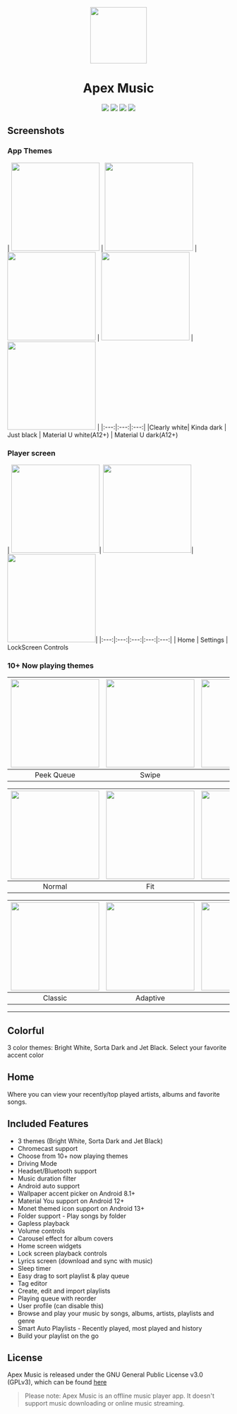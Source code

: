 <p align="center">
    <img src="app\src\main\ic_launcher-web.png" height="128">
    <h1 align="center">Apex Music</h1>
  </a>
</p>
<p align="center">
  <a href="https://github.com/TheTerminatorOfProgramming/ApexMusic" style="text-decoration:none" area-label="Android">
    <img src="https://img.shields.io/badge/Platform-Android-green.svg">
  </a>
  <a href="https://github.com/TheTerminatorOfProgramming/ApexMusic" style="text-decoration:none" area-label="Min API: 21">
    <img src="https://img.shields.io/badge/minSdkVersion-21-green.svg">
  </a>
  <a href="https://play.google.com/store/apps/details?id=code.name.monkey.retromusic" style="text-decoration:none" area-label="Play Store">
    <img src="https://img.shields.io/badge/Download-Google_Play-green.svg">
  </a>
  <a href="https://github.com/TheTerminatorOfProgramming/ApexMusic/blob/master/LICENSE.md" style="text-decoration:none" area-label="License: GPL v3">
    <img src="https://img.shields.io/badge/License-GPL%20v3-blue.svg">
  </a
</p>

## Screenshots
### App Themes
| <img src="screenshots/1.Main_White.jpg" width="200"/> | <img src="screenshots/2.Main_Dark.jpg" width="200"/> | <img src="screenshots/3.Main_Black.jpg" width="200"/> | <img src="screenshots/4.Main_Material_White.jpg" width="200"/> | <img src="screenshots/5.Main_Material_Dark.jpg" width="200"/> |
|:---:|:---:|:---:|
|Clearly white| Kinda dark | Just black | Material U white(A12+) | Material U dark(A12+)

### Player screen
| <img src="screenshots/1.Main_White.jpg" width="200"/>| <img src="screenshots/6.Settings_White.jpg" width="200"/>| <img src="screenshots/
24.LockScreen_White.jpg " width="200"/>|
|:---:|:---:|:---:|:---:|:---:|
| Home | Settings | LockScreen Controls

### 10+ Now playing themes
| <img src="screenshots/peek_queue.jpg" width="200"/>	|<img src="screenshots/swipe.jpg" width="200"/>|   <img src="screenshots/material.jpg" width="200"/>  	|    <img src="screenshots/peek.jpg" width="200"/> 	|
|:-----:	|:-----:	|:-----:	|:-----:	|
| Peek Queue 	| Swipe 	| Material 	| Peek 	|      
      
| <img src="screenshots/normal.jpg" width="200"/>	|<img src="screenshots/fit.jpg" width="200"/>|   <img src="screenshots/flat.jpg" width="200"/>  	|    <img src="screenshots/color.jpg" width="200"/> 	|
|:-----:	|:-----:	|:-----:	|:-----:	|
| Normal 	| Fit 	| Flat 	| Color 	|

| <img src="screenshots/classic.jpg" width="200"/>	|<img src="screenshots/adaptive.jpg" width="200"/>|   <img src="screenshots/blur.jpg" width="200"/>  	|    <img src="screenshots/tiny.jpg" width="200"/> 	|
|:-----:	|:-----:	|:-----:	|:-----:	|
| Classic 	| Adaptive 	| Blur 	| Tiny 	|

___

## Colorful
3 color themes: Bright White, Sorta Dark and Jet Black.
Select your favorite accent color

## Home
Where you can view your recently/top played artists, albums and
favorite songs.

## Included Features
-  3 themes (Bright White, Sorta Dark and Jet Black)
-  Chromecast support
-  Choose from 10+ now playing themes
-  Driving Mode
-  Headset/Bluetooth support
-  Music duration filter
-  Android auto support
-  Wallpaper accent picker on Android 8.1+
-  Material You support on Android 12+
-  Monet themed icon support on Android 13+
-  Folder support - Play songs by folder
-  Gapless playback
-  Volume controls
-  Carousel effect for album covers
-  Home screen widgets
-  Lock screen playback controls
-  Lyrics screen (download and sync with music)
-  Sleep timer
-  Easy drag to sort playlist & play queue
-  Tag editor
-  Create, edit and import playlists
-  Playing queue with reorder
-  User profile (can disable this)
-  Browse and play your music by songs, albums, artists, playlists and
  genre
-  Smart Auto Playlists - Recently played, most played and history
-  Build your playlist on the go

## License

Apex Music is released under the GNU General Public License v3.0
(GPLv3), which can be found [here](LICENSE.md)


>Please note: Apex Music is an offline music player app. It
>doesn't support music downloading or online music streaming.
